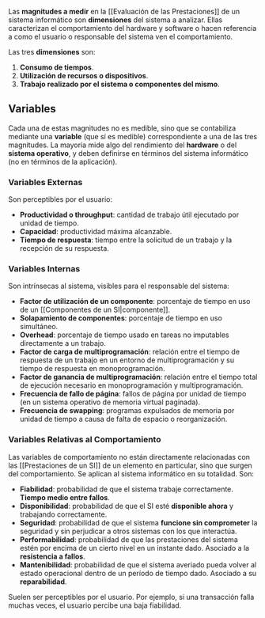 Las **magnitudes a medir** en la [[Evaluación de las Prestaciones]] de un sistema informático son **dimensiones** del sistema a analizar. Ellas caracterizan el comportamiento del hardware y software o hacen referencia a como el usuario o responsable del sistema ven el comportamiento.

Las tres **dimensiones** son:

1. **Consumo de tiempos**.
2. **Utilización de recursos o dispositivos**.
3. **Trabajo realizado por el sistema o componentes del mismo**.

## Variables

Cada una de estas magnitudes no es medible, sino que se contabiliza mediante una **variable** (que sí es medible) correspondiente a una de las tres magnitudes. La mayoría mide algo del rendimiento del **hardware** o del **sistema operativo**, y deben definirse en términos del sistema informático (no en términos de la aplicación).

### Variables Externas

Son perceptibles por el usuario:

- **Productividad o throughput**: cantidad de trabajo útil ejecutado por unidad de tiempo.
- **Capacidad**: productividad máxima alcanzable.
- **Tiempo de respuesta**: tiempo entre la solicitud de un trabajo y la recepción de su respuesta.

### Variables Internas

Son intrínsecas al sistema, visibles para el responsable del sistema:

- **Factor de utilización de un componente**: porcentaje de tiempo en uso de un [[Componentes de un SI|componente]].
- **Solapamiento de componentes**: porcentaje de tiempo en uso simultáneo.
- **Overhead**: porcentaje de tiempo usado en tareas no imputables directamente a un trabajo.
- **Factor de carga de multiprogramación**: relación entre el tiempo de respuesta de un trabajo en un entorno de multiprogramación y su tiempo de respuesta en monoprogramación.
- **Factor de ganancia de multiprogramación**: relación entre el tiempo total de ejecución necesario en monoprogramación y multiprogramación.
- **Frecuencia de fallo de página**: fallos de página por unidad de tiempo (en un sistema operativo de memoria virtual paginada).
- **Frecuencia de swapping**: programas expulsados de memoria por unidad de tiempo a causa de falta de espacio o reorganización.

### Variables Relativas al Comportamiento

Las variables de comportamiento no están directamente relacionadas con las [[Prestaciones de un SI]] de un elemento en particular, sino que surgen del comportamiento. Se aplican al sistema informático en su totalidad. Son:

- **Fiabilidad**: probabilidad de que el sistema trabaje correctamente. **Tiempo medio entre fallos**.
- **Disponibilidad**: probabilidad de que el SI esté **disponible ahora** y trabajando correctamente.
- **Seguridad**: probabilidad de que el sistema **funcione sin comprometer** la seguridad y sin perjudicar a otros sistemas con los que interactúa.
- **Performabilidad**: probabilidad de que las prestaciones del sistema estén por encima de un cierto nivel en un instante dado. Asociado a la **resistencia a fallos**.
- **Mantenibilidad**: probabilidad de que el sistema averiado pueda volver al estado operacional dentro de un período de tiempo dado. Asociado a su **reparabilidad**.

Suelen ser perceptibles por el usuario. Por ejemplo, si una transacción falla muchas veces, el usuario percibe una baja fiabilidad.
